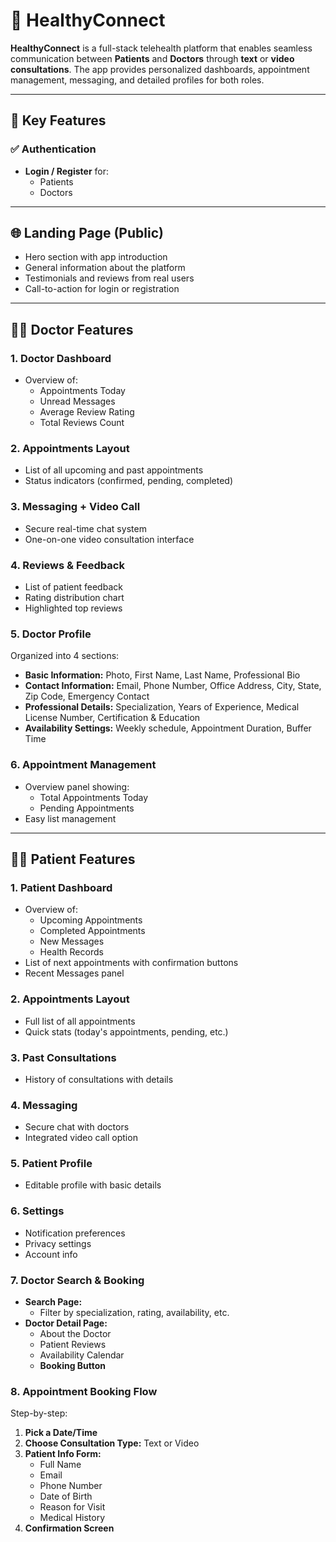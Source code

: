 # 🏥 HealthyConnect

**HealthyConnect** is a full-stack telehealth platform that enables seamless communication between **Patients** and **Doctors** through **text** or **video consultations**. The app provides personalized dashboards, appointment management, messaging, and detailed profiles for both roles.

---

## 🚀 Key Features

### ✅ Authentication
- **Login / Register** for:
  - Patients
  - Doctors

---

## 🌐 Landing Page (Public)
- Hero section with app introduction
- General information about the platform
- Testimonials and reviews from real users
- Call-to-action for login or registration

---

## 👨‍⚕️ Doctor Features

### 1. Doctor Dashboard
- Overview of:
  - Appointments Today
  - Unread Messages
  - Average Review Rating
  - Total Reviews Count

### 2. Appointments Layout
- List of all upcoming and past appointments
- Status indicators (confirmed, pending, completed)

### 3. Messaging + Video Call
- Secure real-time chat system
- One-on-one video consultation interface

### 4. Reviews & Feedback
- List of patient feedback
- Rating distribution chart
- Highlighted top reviews

### 5. Doctor Profile
Organized into 4 sections:
- **Basic Information:** Photo, First Name, Last Name, Professional Bio
- **Contact Information:** Email, Phone Number, Office Address, City, State, Zip Code, Emergency Contact
- **Professional Details:** Specialization, Years of Experience, Medical License Number, Certification & Education
- **Availability Settings:** Weekly schedule, Appointment Duration, Buffer Time

### 6. Appointment Management
- Overview panel showing:
  - Total Appointments Today
  - Pending Appointments
- Easy list management

---

## 🧑‍💻 Patient Features

### 1. Patient Dashboard
- Overview of:
  - Upcoming Appointments
  - Completed Appointments
  - New Messages
  - Health Records
- List of next appointments with confirmation buttons
- Recent Messages panel

### 2. Appointments Layout
- Full list of all appointments
- Quick stats (today's appointments, pending, etc.)

### 3. Past Consultations
- History of consultations with details

### 4. Messaging
- Secure chat with doctors
- Integrated video call option

### 5. Patient Profile
- Editable profile with basic details

### 6. Settings
- Notification preferences
- Privacy settings
- Account info

### 7. Doctor Search & Booking
- **Search Page:**
  - Filter by specialization, rating, availability, etc.
- **Doctor Detail Page:**
  - About the Doctor
  - Patient Reviews
  - Availability Calendar
  - **Booking Button**

### 8. Appointment Booking Flow
Step-by-step:
1. **Pick a Date/Time**
2. **Choose Consultation Type:** Text or Video
3. **Patient Info Form:**
   - Full Name
   - Email
   - Phone Number
   - Date of Birth
   - Reason for Visit
   - Medical History
4. **Confirmation Screen**


